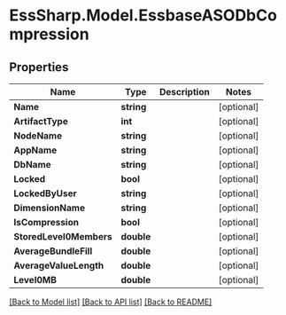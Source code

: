 # EssSharp.Model.EssbaseASODbCompression

## Properties

Name | Type | Description | Notes
------------ | ------------- | ------------- | -------------
**Name** | **string** |  | [optional] 
**ArtifactType** | **int** |  | [optional] 
**NodeName** | **string** |  | [optional] 
**AppName** | **string** |  | [optional] 
**DbName** | **string** |  | [optional] 
**Locked** | **bool** |  | [optional] 
**LockedByUser** | **string** |  | [optional] 
**DimensionName** | **string** |  | [optional] 
**IsCompression** | **bool** |  | [optional] 
**StoredLevel0Members** | **double** |  | [optional] 
**AverageBundleFill** | **double** |  | [optional] 
**AverageValueLength** | **double** |  | [optional] 
**Level0MB** | **double** |  | [optional] 

[[Back to Model list]](../README.md#documentation-for-models) [[Back to API list]](../README.md#documentation-for-api-endpoints) [[Back to README]](../README.md)

